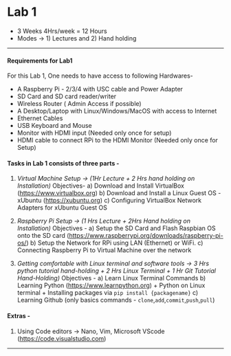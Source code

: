 # Lab 1


 - 3 Weeks  4Hrs/week = 12 Hours
 - Modes -> 1) Lectures and 2) Hand holding
---

#### Requirements for Lab1
For this Lab 1, One needs to have access to following Hardwares-
-   A Raspberry Pi - 2/3/4 with USC cable and Power Adapter
-   SD Card and SD card reader/writer
-   Wireless Router ( Admin Access if possible)
-   A Desktop/Laptop with Linux/Windows/MacOS with access to Internet
-   Ethernet Cables
-   USB Keyboard and Mouse
-   Monitor with HDMI input (Needed only once for setup)
-   HDMI cable to connect RPi to the HDMI Monitor (Needed only once for Setup)

#### Tasks in Lab 1 consists of three parts - 
1. *Virtual Machine Setup  -> (1Hr Lecture  + 2 Hrs hand holding on Installation)* 
Objectives-
a) Download and Install VirtualBox (https://www.virtualbox.org)
b) Download and Install a Linux Guest OS - xUbuntu (https://xubuntu.org)
c) Configuring VirtualBox Network Adapters for xUbuntu Guest OS  

2. *Raspberry Pi Setup -> (1 Hrs Lecture + 2Hrs Hand holding on Installation)*
 Objectives -
a) Setup the SD Card and Flash Raspbian OS onto the SD card (https://www.raspberrypi.org/downloads/raspberry-pi-os/)
b) Setup the Network for RPi using LAN (Ethernet) or WiFi.
c) Connecting Raspberry Pi to Virtual Machine over the network

3. *Getting comfortable with Linux terminal and software tools ->
     3 Hrs python tutorial hand-holding + 2 Hrs Linux Terminal + 1 Hr Git Tutorial Hand-Holding)*
Objectives -
a) Learn Linux Terminal Commands
b) Learning Python (https://www.learnpython.org) + Python on Linux terminal + Installing packages via `pip install {packagename}`
c) Learning Github (only basics commands - `clone`,`add`,`commit`,`push`,`pull`)

#### Extras -
1. Using Code editors -> Nano, Vim, Microsoft VScode (https://code.visualstudio.com)






---

<!--stackedit_data:
eyJoaXN0b3J5IjpbMzQ5ODg0NjA0XX0=
-->